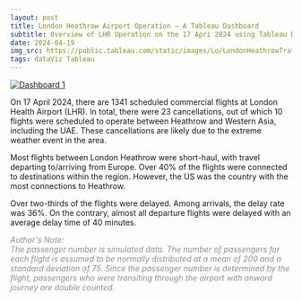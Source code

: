 ```yaml
---
layout: post
title: London Heathrow Airport Operation – A Tableau Dashboard
subtitle: Overview of LHR Operation on the 17 Apri 2024 using Tableau Dashboard
date: 2024-04-19
img_src: https://public.tableau.com/static/images/Lo/LondonHeathrowTrafficFlow-17April2024/Dashboard1/1_rss.png
tags: dataViz Tableau
---
```


<div>
<div class='tableauPlaceholder' id='viz1713564621090' style='position: relative'>
<noscript>
    <a href='#'><img alt='Dashboard 1 ' src='https:&#47;&#47;public.tableau.com&#47;static&#47;images&#47;Lo&#47;LondonHeathrowTrafficFlow-17April2024&#47;Dashboard1&#47;1_rss.png' style='border: none' />
    </a>
</noscript>

<object class='tableauViz'  style='display:none;'><param name='host_url' value='https%3A%2F%2Fpublic.tableau.com%2F' /> <param name='embed_code_version' value='3' /> <param name='site_root' value='' /><param name='name' value='LondonHeathrowTrafficFlow-17April2024&#47;Dashboard1' /><param name='tabs' value='no' /><param name='toolbar' value='yes' /><param name='static_image' value='https:&#47;&#47;public.tableau.com&#47;static&#47;images&#47;Lo&#47;LondonHeathrowTrafficFlow-17April2024&#47;Dashboard1&#47;1.png' /> <param name='animate_transition' value='yes' /><param name='display_static_image' value='yes' /><param name='display_spinner' value='yes' /><param name='display_overlay' value='yes' /><param name='display_count' value='yes' /><param name='language' value='en-GB' />
</object>

</div>                
<script type='text/javascript'>                    var divElement = document.getElementById('viz1713564621090');                    var vizElement = divElement.getElementsByTagName('object')[0];                    if ( divElement.offsetWidth > 800 ) { vizElement.style.width='1000px';vizElement.style.height='827px';} else if ( divElement.offsetWidth > 500 ) { vizElement.style.width='1000px';vizElement.style.height='827px';} else { vizElement.style.width='100%';vizElement.style.height='1827px';}                     var scriptElement = document.createElement('script');                    scriptElement.src = 'https://public.tableau.com/javascripts/api/viz_v1.js';                    vizElement.parentNode.insertBefore(scriptElement, vizElement);                
</script>
</div>

On 17 April 2024, there are 1341 scheduled commercial flights at London Health Airport (LHR). In total, there were 23 cancellations, out of which 10 flights were scheduled to operate between Heathrow and Western Asia, including the UAE. These cancellations are likely due to the extreme weather event in the area.

Most flights between London Heathrow were short-haul, with travel departing to/arriving from Europe. Over 40% of the flights were connected to destinations within the region. However, the US was the country with the most connections to Heathrow.

Over two-thirds of the flights were delayed. Among arrivals, the delay rate was 36%. On the contrary, almost all departure flights were delayed with an average delay time of 40 minutes.

<span style="color:#8F8F8F">*Author's Note:<br>The passenger number is simulated data. The number of passengers for each flight is assumed to be normally distributed at a mean of 200 and a standard deviation of 75. Since the passenger number is determined by the flight, passengers who were transiting through the airport with onward journey are double counted.*</span>
